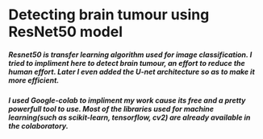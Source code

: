 # Detecting brain tumour using ResNet50 model

##### Resnet50 is transfer learning algorithm used for image classification. I tried to impliment here to detect brain tumour, an effort to reduce the human effort. Later I even added the U-net architecture so as to make it more efficient.

##### I used Google-colab to impliment my work cause its free and a pretty powerfull tool to use. Most of the libraries used for machine learning(such as scikit-learn, tensorflow, cv2) are already available in the colaboratory.
